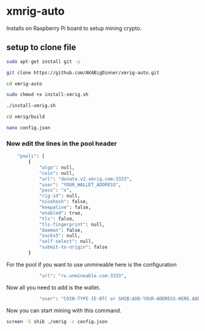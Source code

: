 # xmrig-auto
Installs on Raspberry Pi board to setup mining crypto.

## setup to clone file
```bash
sudo apt-get install git -y
```
```bash
git clone https://github.com/AKABigDinner/xmrig-auto.git
```
```bash
cd xmrig-auto
```
```bash
sudo chmod +x install-xmrig.sh
```
```bash
./install-xmrig.sh
```
```bash
cd xmrig/build
```
```bash
nano config.json
```
### Now edit the lines in the pool header 
```bash
    "pools": [
        {
            "algo": null,
            "coin": null,
            "url": "donate.v2.xmrig.com:3333",
            "user": "YOUR_WALLET_ADDRESS",
            "pass": "x",
            "rig-id": null,
            "nicehash": false,
            "keepalive": false,
            "enabled": true,
            "tls": false,
            "tls-fingerprint": null,
            "daemon": false,
            "socks5": null,
            "self-select": null,
            "submit-to-origin": false
        }
```

For the pool if you want to use unmineable here is the configuration
```bash
            "url": "rx.unmineable.com:3333",
```
Now all you need to add is the wallet.
```bash
            "user": "COIN-TYPE-IE-BTC or SHIB:ADD-YOUR-ADDRESS-HERE.ADD-YOUR-NAME-OF-YOUR-WORKER#x2tc-x2eg",
```

Now you can start mining with this command.
```bash
screen -S shib ./xmrig -c config.json
```






